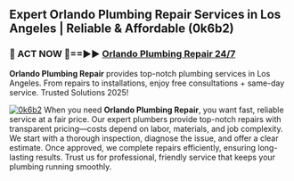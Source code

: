 ## Expert Orlando Plumbing Repair Services in Los Angeles | Reliable & Affordable (0k6b2)  

<h3>🚿 ACT NOW 🌟==►► <a href="https://tinyurl.com/2ne6vx2x" rel="nofollow">Orlando Plumbing Repair 24/7</a></h3>

**Orlando Plumbing Repair** provides top-notch plumbing services in Los Angeles. From repairs to installations, enjoy free consultations + same-day service. Trusted Solutions 2025!

[![0k6b2](https://i.imgur.com/4PFF4AK.jpeg)](https://tinyurl.com/2ne6vx2x)
When you need **Orlando Plumbing Repair**, you want fast, reliable service at a fair price. Our expert plumbers provide top-notch repairs with transparent pricing—costs depend on labor, materials, and job complexity. We start with a thorough inspection, diagnose the issue, and offer a clear estimate. Once approved, we complete repairs efficiently, ensuring long-lasting results. Trust us for professional, friendly service that keeps your plumbing running smoothly.